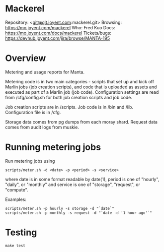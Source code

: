 # Mackerel

Repository: <git@git.joyent.com:mackerel.git>
Browsing: <https://mo.joyent.com/mackerel>
Who: Fred Kuo
Docs: <https://mo.joyent.com/docs/mackerel>
Tickets/bugs: <https://devhub.joyent.com/jira/browse/MANTA-195>


# Overview

Metering and usage reports for Manta.

Metering code is in two main categories - scripts that set up and kick off
Marlin jobs (job creation scripts), and code that is uploaded as assets and
executed as part of a Marlin job (job code). Configuration settings are read
from /cfg/config.sh for both job creation scripts and job code.

Job creation scripts are in /scripts.
Job code is in /bin and /lib.
Configuration file is in /cfg.

Storage data comes from pg dumps from each moray shard.
Request data comes from audit logs from muskie.

# Running metering jobs

Run metering jobs using

    scripts/meter.sh -d <date> -p <period> -s <service>

where date is in some format readable by date(1), period is one of "hourly",
"daily", or "monthly" and service is one of "storage", "request", or "compute".

Examples:

    scripts/meter.sh -p hourly -s storage -d "`date`"
    scripts/meter.sh -p monthly -s request -d "`date -d '1 hour ago'`"

# Testing

    make test
